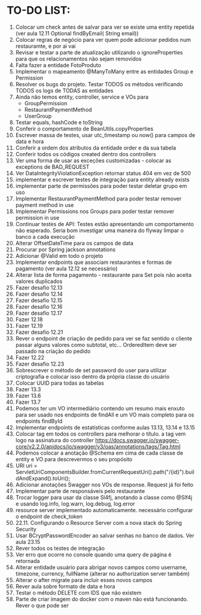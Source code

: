 # TO-DO LIST:

1. Colocar um check antes de salvar para ver se existe uma entity repetida (ver aula 12.11 Optional <User> findByEmail(
   String email))
2. Colocar regras de negócio para ver quem pode adicionar pedidos num restauramte, e por ai vai
3. Revisar e testar a parte de atualização utilizando o ignoreProperties para que os relacionamentos não sejam removidos
4. Falta fazer a entidade FotoProduto
5. Implementar o mapeamento @ManyToMany entre as entidades Group e Permission
6. Resolver os bugs do projeto. Testar TODOS os métodos verificando TODOS os logs de TODAS as entidades
7. Ainda não temos entity, controller, service e VOs para
    - GroupPermission
    - RestaurantPaymentMethod
    - UserGroup
8. Testar equals, hashCode e toString
9. Conferir o comportamento de BeanUtils.copyProperties
10. Escrever massa de testes, usar utc_timestamp ou now() para campos de data e hora
11. Conferir a ordem dos atributos da entidade order e da sua tabela
12. Conferir todos os códigos created dentro dos controllers
13. Ver uma forma de usar as exceções customizadas - colocar as exceptions de BAD_REQUEST
14. Ver DataIntegrityViolationException retornar status 404 em vez de 500
15. implementar e escrever testes de integração para entity already exists
16. implementar parte de permissões para poder testar deletar grupo em uso
17. Implementar RestaurantPaymentMethod para poder testar remover payment method in use
18. Implementar Permissions nos Groups para poder testar remover permission in use
19. Continuar testes de API: Testes estão apresentando um comportamento não esperado.
    Seria bom investigar uma maneira do flyway limpar o banco a cada execução
20. Alterar OffsetDateTime para os campos de data
21. Procurar por Spring jackson annotations
22. Adicionar @Valid em todo o projeto
23. Implementar endpoints que associam restaurantes e formas de pagamento (ver aula 12.12 se necessário)
24. Alterar lista de forma pagamento - restaurante para Set pois não aceita valores duplicados
25. Fazer desafio 12.13
26. Fazer desafio 12.14
27. Fazer desafio 12.15
28. Fazer desafio 12.16
29. Fazer desafio 12.17
30. Fazer 12.18
31. Fazer 12.19
32. Fazer desafio 12.21
33. Rever o endpoint de criação de pedido para ver se faz sentido o cliente passar alguns valores como subtotal, etc...
    OrderedItem deve ser passado na criação do pedido
34. Fazer 12.22
35. Fazer desafio 12.23
36. Sobrescrever o método de set password do user para utilizar criptografia e colocar isso dentro da própria classe do
    usuário
37. Colocar UUID para todas as tabelas
38. Fazer 13.3
39. Fazer 13.6
40. Fazer 13.7
41. Podemos ter um VO intermediário contendo um resumo mais enxuto para ser usado nos endpoints de findAll
    e um VO mais completo para os endpoints findById
42. Implementar endpoints de estatísticas conforme aulas 13.13, 13.14 e 13.15
43. Colocar tag em todos os controllers para melhorar o título. a tag vem logo na assinatura do controller
    https://docs.swagger.io/swagger-core/v2.2.0/apidocs/io/swagger/v3/oas/annotations/tags/Tag.html
44. Podemos colocar a anotação @Schema em cima de cada classe de entity e VO para descrevermos o seu propósito
45. URI uri = ServletUriComponentsBuilder.fromCurrentRequestUri().path("/{id}").buildAndExpand().toUri();
46. Adicionar anotações Swagger nos VOs de response. Request já foi feito
47. Implementar parte de responsáveis pelo restaurante
48. Trocar logger para usar da classe Sl4fj, anotando a classe como @Slf4j e usando log.info, log.warn, log.debug,
    log.error
49. resource server implementado automaticamente. necessário configurar o endpoint de check_token
50. 22.11. Configurando o Resource Server com a nova stack do Spring Security
51. Usar BCryptPasswordEncoder ao salvar senhas no banco de dados. Ver aula 23.15
52. Rever todos os testes de integração
53. Ver erro que ocorre no console quando uma query de página é retornada
54. Alterar entidade usuário para abrigar novos campos como username, timezone, currency, fullName (alterar no
    authorization server também)
55. Alterar o after migrate para incluir esses novos campos
56. Rever aula sobre formato de data e hora
57. Testar o método DELETE com IDS que não existem
58. Parte de criar imagem do docker com o maven não está funcionando. Rever o que pode ser